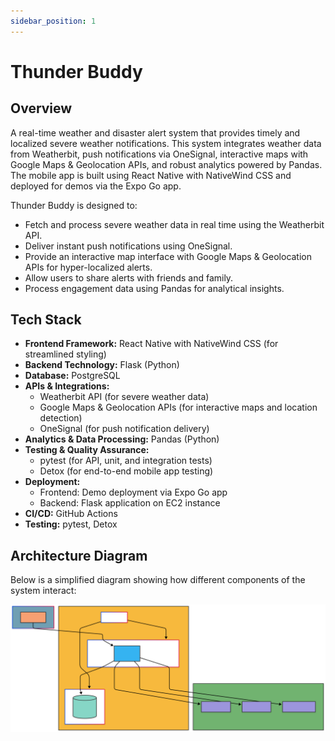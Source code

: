 ```yaml
---
sidebar_position: 1
---
```

# Thunder Buddy

## Overview

A real-time weather and disaster alert system that provides timely and localized severe weather notifications. This system integrates weather data from Weatherbit, push notifications via OneSignal, interactive maps with Google Maps & Geolocation APIs, and robust analytics powered by Pandas. The mobile app is built using React Native with NativeWind CSS and deployed for demos via the Expo Go app.

Thunder Buddy is designed to:

- Fetch and process severe weather data in real time using the Weatherbit API.
- Deliver instant push notifications using OneSignal.
- Provide an interactive map interface with Google Maps & Geolocation APIs for hyper-localized alerts.
- Allow users to share alerts with friends and family.
- Process engagement data using Pandas for analytical insights.

## Tech Stack

- **Frontend Framework:** React Native with NativeWind CSS (for streamlined styling)
- **Backend Technology:** Flask (Python)
- **Database:** PostgreSQL
- **APIs & Integrations:**
  - Weatherbit API (for severe weather data)
  - Google Maps & Geolocation APIs (for interactive maps and location detection)
  - OneSignal (for push notification delivery)
- **Analytics & Data Processing:** Pandas (Python)
- **Testing & Quality Assurance:**
  - pytest (for API, unit, and integration tests)
  - Detox (for end-to-end mobile app testing)
- **Deployment:**
  - Frontend: Demo deployment via Expo Go app
  - Backend: Flask application on EC2 instance
- **CI/CD:** GitHub Actions
- **Testing:** pytest, Detox

## Architecture Diagram

Below is a simplified diagram showing how different components of the system interact:

![Architecture Diagram](/img/architecture-diagram.svg)

